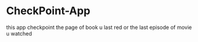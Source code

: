 # CheckPoint-App
this app checkpoint the page of book u last red or the last episode of movie u watched 
